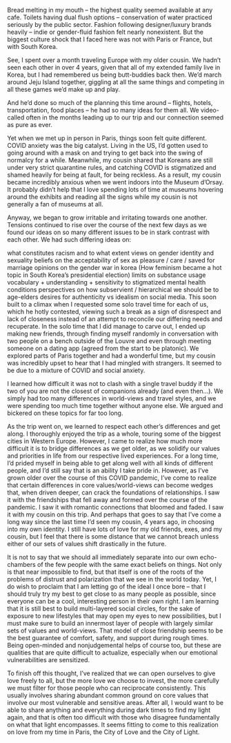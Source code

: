 Bread melting in my mouth – the highest quality seemed available at any cafe. Toilets having dual flush options – conservation of water practiced seriously by the public sector. Fashion following designer/luxury brands heavily – indie or gender-fluid fashion felt nearly nonexistent. But the biggest culture shock that I faced here was not with Paris or France, but with South Korea.

See, I spent over a month traveling Europe with my older cousin. We hadn’t seen each other in over 4 years, given that all of my extended family live in Korea, but I had remembered us being butt-buddies back then. We’d march around Jeju Island together, giggling at all the same things and competing in all these games we’d make up and play.

And he’d done so much of the planning this time around – flights, hotels, transportation, food places – he had so many ideas for them all. We video-called often in the months leading up to our trip and our connection seemed as pure as ever.

Yet when we met up in person in Paris, things soon felt quite different. COVID anxiety was the big catalyst. Living in the US, I’d gotten used to going around with a mask on and trying to get back into the swing of normalcy for a while. Meanwhile, my cousin shared that Koreans are still under very strict quarantine rules, and catching COVID is stigmatized and shamed heavily for being at fault, for being reckless. As a result, my cousin became incredibly anxious when we went indoors into the Museum d’Orsay. It probably didn’t help that I love spending lots of time at museums hovering around the exhibits and reading all the signs while my cousin is not generally a fan of museums at all.

Anyway, we began to grow irritable and irritating towards one another. Tensions continued to rise over the course of the next few days as we found our ideas on so many different issues to be in stark contrast with each other. We had such differing ideas on:

what constitutes racism and to what extent
views on gender identity and sexuality
beliefs on the acceptability of sex as pleasure / care / saved for marriage
opinions on the gender war in korea (How feminism became a hot topic in South Korea’s presidential election)
limits on substance usage
vocabulary + understanding + sensitivity to stigmatized mental health conditions
perspectives on how subservient / hierarchical we should be to age-elders
desires for authenticity vs idealism on social media.
This soon built to a climax when I requested some solo travel time for each of us, which he hotly contested, viewing such a break as a sign of disrespect and lack of closeness instead of an attempt to reconcile our differing needs and recuperate. In the solo time that I did manage to carve out, I ended up making new friends, through finding myself randomly in conversation with two people on a bench outside of the Louvre and even through meeting someone on a dating app (agreed from the start to be platonic). We explored parts of Paris together and had a wonderful time, but my cousin was incredibly upset to hear that I had mingled with strangers. It seemed to be due to a mixture of COVID and social anxiety.

I learned how difficult it was not to clash with a single travel buddy if the two of you are not the closest of companions already (and even then…). We simply had too many differences in world-views and travel styles, and we were spending too much time together without anyone else. We argued and bickered on these topics for far too long.

As the trip went on, we learned to respect each other’s differences and get along. I thoroughly enjoyed the trip as a whole, touring some of the biggest cities in Western Europe. However, I came to realize how much more difficult it is to bridge differences as we get older, as we solidify our values and priorities in life from our respective lived experiences. For a long time, I’d prided myself in being able to get along well with all kinds of different people, and I’d still say that is an ability I take pride in. However, as I’ve grown older over the course of this COVID pandemic, I’ve come to realize that certain differences in core values/world-views can become wedges that, when driven deeper, can crack the foundations of relationships. I saw it with the friendships that fell away and formed over the course of the pandemic. I saw it with romantic connections that bloomed and faded. I saw it with my cousin on this trip. And perhaps that goes to say that I’ve come a long way since the last time I’d seen my cousin, 4 years ago, in choosing into my own identity. I still have lots of love for my old friends, exes, and my cousin, but I feel that there is some distance that we cannot breach unless either of our sets of values shift drastically in the future.

It is not to say that we should all immediately separate into our own echo-chambers of the few people with the same exact beliefs on things. Not only is that near impossible to find, but that itself is one of the roots of the problems of distrust and polarization that we see in the world today. Yet, I do wish to proclaim that I am letting go of the ideal I once bore – that I should truly try my best to get close to as many people as possible, since everyone can be a cool, interesting person in their own right. I am learning that it is still best to build multi-layered social circles, for the sake of exposure to new lifestyles that may open my eyes to new possibilities, but I must make sure to build an innermost layer of people with largely similar sets of values and world-views. That model of close friendship seems to be the best guarantee of comfort, safety, and support during rough times. Being open-minded and nonjudgemental helps of course too, but these are qualities that are quite difficult to actualize, especially when our emotional vulnerabilities are sensitized.

To finish off this thought, I’ve realized that we can open ourselves to give love freely to all, but the more love we choose to invest, the more carefully we must filter for those people who can reciprocate consistently. This usually involves sharing abundant common ground on core values that involve our most vulnerable and sensitive areas. After all, I would want to be able to share anything and everything during dark times to find my light again, and that is often too difficult with those who disagree fundamentally on what that light encompasses. It seems fitting to come to this realization on love from my time in Paris, the City of Love and the City of Light.